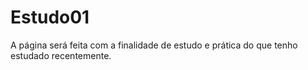 # Estudo01
A página será feita com a finalidade de estudo e prática do que tenho estudado recentemente.
